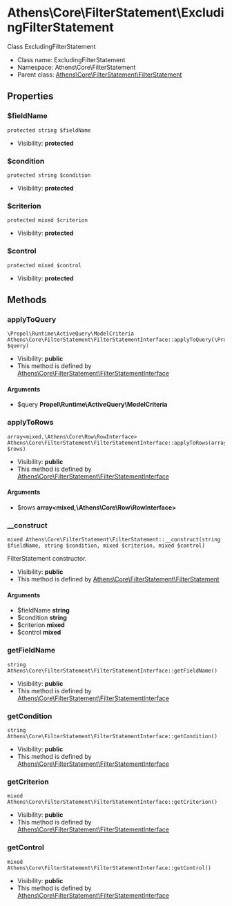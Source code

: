 Athens\Core\FilterStatement\ExcludingFilterStatement
===============

Class ExcludingFilterStatement




* Class name: ExcludingFilterStatement
* Namespace: Athens\Core\FilterStatement
* Parent class: [Athens\Core\FilterStatement\FilterStatement](Athens-Core-FilterStatement-FilterStatement.md)





Properties
----------


### $fieldName

    protected string $fieldName





* Visibility: **protected**


### $condition

    protected string $condition





* Visibility: **protected**


### $criterion

    protected mixed $criterion





* Visibility: **protected**


### $control

    protected mixed $control





* Visibility: **protected**


Methods
-------


### applyToQuery

    \Propel\Runtime\ActiveQuery\ModelCriteria Athens\Core\FilterStatement\FilterStatementInterface::applyToQuery(\Propel\Runtime\ActiveQuery\ModelCriteria $query)





* Visibility: **public**
* This method is defined by [Athens\Core\FilterStatement\FilterStatementInterface](Athens-Core-FilterStatement-FilterStatementInterface.md)


#### Arguments
* $query **Propel\Runtime\ActiveQuery\ModelCriteria**



### applyToRows

    array<mixed,\Athens\Core\Row\RowInterface> Athens\Core\FilterStatement\FilterStatementInterface::applyToRows(array<mixed,\Athens\Core\Row\RowInterface> $rows)





* Visibility: **public**
* This method is defined by [Athens\Core\FilterStatement\FilterStatementInterface](Athens-Core-FilterStatement-FilterStatementInterface.md)


#### Arguments
* $rows **array&lt;mixed,\Athens\Core\Row\RowInterface&gt;**



### __construct

    mixed Athens\Core\FilterStatement\FilterStatement::__construct(string $fieldName, string $condition, mixed $criterion, mixed $control)

FilterStatement constructor.



* Visibility: **public**
* This method is defined by [Athens\Core\FilterStatement\FilterStatement](Athens-Core-FilterStatement-FilterStatement.md)


#### Arguments
* $fieldName **string**
* $condition **string**
* $criterion **mixed**
* $control **mixed**



### getFieldName

    string Athens\Core\FilterStatement\FilterStatementInterface::getFieldName()





* Visibility: **public**
* This method is defined by [Athens\Core\FilterStatement\FilterStatementInterface](Athens-Core-FilterStatement-FilterStatementInterface.md)




### getCondition

    string Athens\Core\FilterStatement\FilterStatementInterface::getCondition()





* Visibility: **public**
* This method is defined by [Athens\Core\FilterStatement\FilterStatementInterface](Athens-Core-FilterStatement-FilterStatementInterface.md)




### getCriterion

    mixed Athens\Core\FilterStatement\FilterStatementInterface::getCriterion()





* Visibility: **public**
* This method is defined by [Athens\Core\FilterStatement\FilterStatementInterface](Athens-Core-FilterStatement-FilterStatementInterface.md)




### getControl

    mixed Athens\Core\FilterStatement\FilterStatementInterface::getControl()





* Visibility: **public**
* This method is defined by [Athens\Core\FilterStatement\FilterStatementInterface](Athens-Core-FilterStatement-FilterStatementInterface.md)



